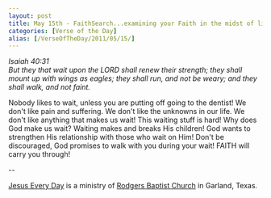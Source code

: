 ```yaml
---
layout: post
title: May 15th - FaithSearch...examining your Faith in the midst of life's
categories: [Verse of the Day]
alias: [/VerseOfTheDay/2011/05/15/]
---
```


_Isaiah 40:31  
But they that wait upon the LORD shall renew their strength; they
shall mount up with wings as eagles; they shall run, and not be
weary; and they shall walk, and not faint._

Nobody likes to wait, unless you are putting off going to the
dentist! We don't like pain and suffering. We don't like the unknowns
in our life. We don't like anything that makes us wait! This waiting
stuff is hard! Why does God make us wait? Waiting makes and breaks
His children! God wants to strengthen His relationship with those who
wait on Him! Don't be discouraged, God promises to walk with you
during your wait! FAITH will carry you through!

 --

<a href=http://jesuseveryday.net>Jesus Every Day</a> is a ministry of <a href=http://rodgersbaptist.net>Rodgers Baptist Church</a> in Garland, Texas.
